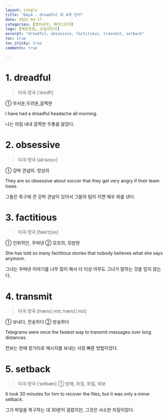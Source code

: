 ```yaml
---
layout: single
title: "Day4 - dreadful 외 4개 단어"
date: 2025-04-27
categories: [영어공부, 해커스단어]
tags: [예문포함, 오늘의단어]
excerpt: "dreadful, obsessive, factitious, transmit, setback"
toc: true
toc_sticky: true
comments: true

---
```


# 1. dreadful
> 미국∙영국 [ˈdredfl]

① 무서운,두려운,끔찍한

I have had a dreadful headache all morning.

나는 아침 내내 끔찍한 두통을 앓았다.


# 2. obsessive
> 미국∙영국 [əbˈsesɪv]

① 강박 관념의. 망상의

They are so obsessive about soccer that they get very angry if their team loses.

그들은 축구에 큰 강박 관념이 있어서 그들의 팀이 지면 매우 화를 낸다.

# 3. factitious
> 미국∙영국 [fækˈtɪʃəs]

① 인위적인, 꾸며낸 ② 모조의, 모방한

She has told so many factitious stories that nobody believes what she says anymore.

그녀는 꾸며낸 이야기를 너무 많이 해서 더 이상 아무도 그녀가 말하는 것을 믿지 않는다.

# 4. transmit
> 미국∙영국 [træns│mɪt; trænz│mɪt]

① 보내다, 전송하다 ② 방송하다

Telegrams were once the fastest way to transmit messages over long distances.

전보는 한때 장거리로 메시지를 보내는 사장 빠른 방법이었다.


# 5. setback
> 미국∙영국 [ˈsetbæk]
① 방해, 차질, 좌절, 퇴보

It took 30 minutes for him to recover the files, but it was only a minor setback.

그가 파일을 복구하는 데 30분이 걸렸지만, 그것은 사소한 차질이었다.